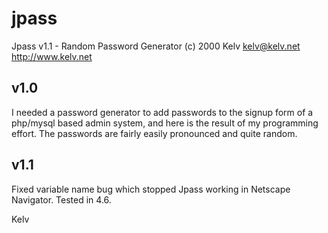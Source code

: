 # jpass

Jpass v1.1 - Random Password Generator
(c) 2000 Kelv <kelv@kelv.net>
http://www.kelv.net

v1.0
----
I needed a password generator to add passwords to the signup form of a php/mysql based admin 
system, and here is the result of my programming effort. The passwords are fairly easily 
pronounced and quite random.

v1.1
----
Fixed variable name bug which stopped Jpass working in Netscape Navigator. Tested in 4.6.

Kelv

